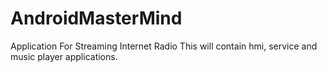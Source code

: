 # AndroidMasterMind
Application For Streaming Internet Radio
This will contain hmi, service and music player applications.
